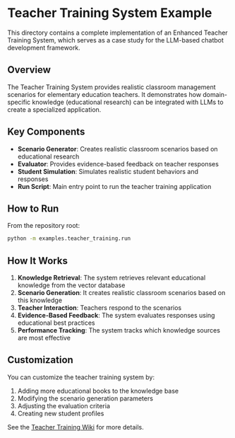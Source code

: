 # Teacher Training System Example

This directory contains a complete implementation of an Enhanced Teacher Training System, which serves as a case study for the LLM-based chatbot development framework.

## Overview

The Teacher Training System provides realistic classroom management scenarios for elementary education teachers. It demonstrates how domain-specific knowledge (educational research) can be integrated with LLMs to create a specialized application.

## Key Components

- **Scenario Generator**: Creates realistic classroom scenarios based on educational research
- **Evaluator**: Provides evidence-based feedback on teacher responses
- **Student Simulation**: Simulates realistic student behaviors and responses
- **Run Script**: Main entry point to run the teacher training application

## How to Run

From the repository root:

```bash
python -m examples.teacher_training.run
```

## How It Works

1. **Knowledge Retrieval**: The system retrieves relevant educational knowledge from the vector database
2. **Scenario Generation**: It creates realistic classroom scenarios based on this knowledge
3. **Teacher Interaction**: Teachers respond to the scenarios
4. **Evidence-Based Feedback**: The system evaluates responses using educational best practices
5. **Performance Tracking**: The system tracks which knowledge sources are most effective

## Customization

You can customize the teacher training system by:

1. Adding more educational books to the knowledge base
2. Modifying the scenario generation parameters
3. Adjusting the evaluation criteria
4. Creating new student profiles

See the [Teacher Training Wiki](https://github.com/yourusername/llm-chatbot-framework/wiki/Teacher-Training) for more details. 